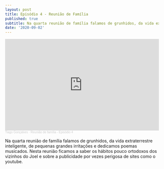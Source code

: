 ```yaml
---
layout: post
title: Episódio 4 - Reunião de Família
published: true
subtitle: Na quarta reunião de família falamos de grunhidos, da vida extraterrestre inteligente, de pequenas grandes irritações e dedicamos poemas musicados.
date: '2020-09-02'
---
```

<iframe width="100%" height="300" scrolling="no" frameborder="no" allow="autoplay" src="https://w.soundcloud.com/player/?url=https%3A//api.soundcloud.com/tracks/886343965&color=%23ff5500&auto_play=false&hide_related=false&show_comments=true&show_user=true&show_reposts=false&show_teaser=true&visual=true"></iframe><div style="font-size: 10px; color: #cccccc;line-break: anywhere;word-break: normal;overflow: hidden;white-space: nowrap;text-overflow: ellipsis; font-family: Interstate,Lucida Grande,Lucida Sans Unicode,Lucida Sans,Garuda,Verdana,Tahoma,sans-serif;font-weight: 100;"><a href="https://soundcloud.com/tiago-gon-alves-148" title="Tiago Gonçalves" target="_blank" style="color: #cccccc; text-decoration: none;">Tiago Gonçalves</a> · <a href="https://soundcloud.com/tiago-gon-alves-148/reuniao-de-familia-episodio-4" title="Reunião de família - Episódio 4" target="_blank" style="color: #cccccc; text-decoration: none;">Reunião de família - Episódio 4</a></div>



Na quarta reunião de família falamos de grunhidos, da vida extraterrestre inteligente, de pequenas grandes irritações e dedicamos poemas musicados. Nesta reunião ficamos a saber os hábitos pouco ortodoxos dos vizinhos do Joel e sobre a publicidade por vezes perigosa de sites como o youtube.
